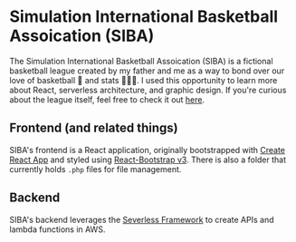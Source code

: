 # Simulation International Basketball Assoication (SIBA)

The Simulation International Basketball Assoication (SIBA) is a fictional basketball league created by my father and me as a way to bond over our love of basketball 🏀 and stats 👩🏾‍🔬. I used this opportunity to learn more about React, serverless architecture, and graphic design. If you're curious about the league itself, feel free to check it out [here](https://www.siba.averyincorporated.com/).

## Frontend (and related things)

SIBA's frontend is a React application, originally bootstrapped with [Create React App](https://github.com/facebook/create-react-app) and styled using [React-Bootstrap v3](https://react-bootstrap-v3.netlify.app/). There is also a folder that currently holds `.php` files for file management.

## Backend

SIBA's backend leverages the [Severless Framework](https://www.serverless.com/) to create APIs and lambda functions in AWS.
